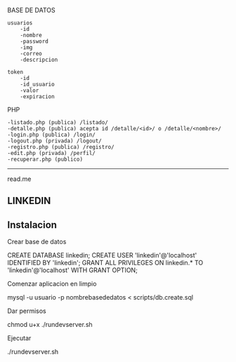 BASE DE DATOS

    usuarios
        -id
        -nombre
        -password
        -img
        -correo
        -descripcion

    token
        -id
        -id_usuario
        -valor
        -expiracion

PHP

    -listado.php (publica) /listado/         
    -detalle.php (publica) acepta id /detalle/<id>/ o /detalle/<nombre>/
    -login.php (publica) /login/
    -logout.php (privada) /logout/
    -registro.php (publica) /registro/
    -edit.php (privada) /perfil/
    -recuperar.php (publico) 

*******************************************************************

read.me

## LINKEDIN

## Instalacion

Crear base de datos

CREATE DATABASE linkedin;
CREATE USER 'linkedin'@'localhost' IDENTIFIED BY 'linkedin';
GRANT ALL PRIVILEGES ON linkedin.* TO 'linkedin'@'localhost' WITH GRANT OPTION;


Comenzar aplicacion en limpio

mysql -u usuario -p nombrebasededatos < scripts/db.create.sql

Dar permisos 

chmod u+x ./rundevserver.sh

Ejecutar

./rundevserver.sh